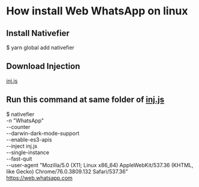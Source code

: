 # How install Web WhatsApp on linux

## Install Nativefier

$ yarn global add nativefier

## Download Injection

[inj.js](inj.js)

## Run this command at same folder of [inj.js](inj.js)

$ nativefier \
-n "WhatsApp" \
--counter \
--darwin-dark-mode-support \
--enable-es3-apis \
--inject inj.js \
--single-instance \
--fast-quit \
--user-agent "Mozilla/5.0 (X11; Linux x86_64) AppleWebKit/537.36 (KHTML, like Gecko) Chrome/76.0.3809.132 Safari/537.36" \
https://web.whatsapp.com
